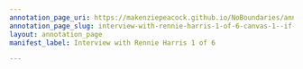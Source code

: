 ```yaml
---
annotation_page_uri: https://makenziepeacock.github.io/NoBoundaries/annotations/interview-with-rennie-harris-1-of-6-canvas-1--if-i-m-flying.json
annotation_page_slug: interview-with-rennie-harris-1-of-6-canvas-1--if-i-m-flying
layout: annotation_page
manifest_label: Interview with Rennie Harris 1 of 6

---
```

